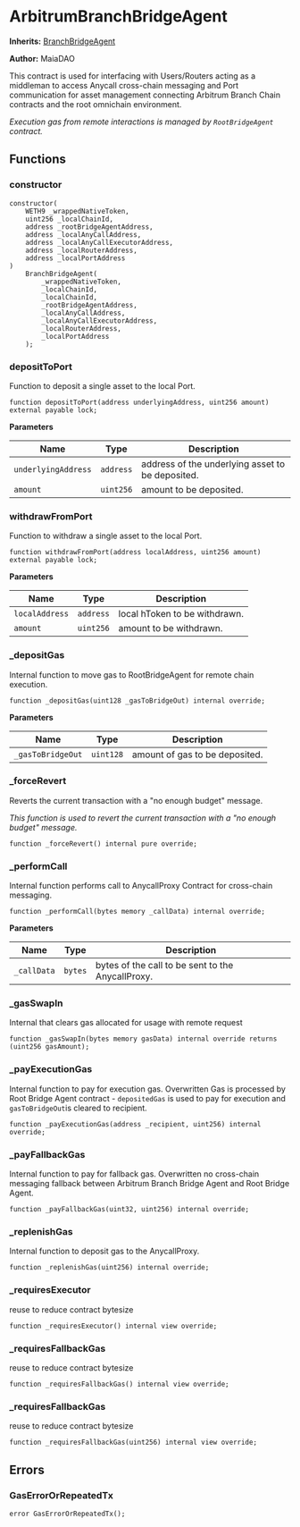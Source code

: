 # ArbitrumBranchBridgeAgent

**Inherits:**
[BranchBridgeAgent](/ulysses-omnichain/BranchBridgeAgent.sol/contract.BranchBridgeAgent.md)

**Author:**
MaiaDAO

This contract is used for interfacing with Users/Routers acting as a middleman
to access Anycall cross-chain messaging and Port communication for asset management
connecting Arbitrum Branch Chain contracts and the root omnichain environment.

*Execution gas from remote interactions is managed by `RootBridgeAgent` contract.*


## Functions
### constructor


```solidity
constructor(
    WETH9 _wrappedNativeToken,
    uint256 _localChainId,
    address _rootBridgeAgentAddress,
    address _localAnyCallAddress,
    address _localAnyCallExecutorAddress,
    address _localRouterAddress,
    address _localPortAddress
)
    BranchBridgeAgent(
        _wrappedNativeToken,
        _localChainId,
        _localChainId,
        _rootBridgeAgentAddress,
        _localAnyCallAddress,
        _localAnyCallExecutorAddress,
        _localRouterAddress,
        _localPortAddress
    );
```

### depositToPort

Function to deposit a single asset to the local Port.


```solidity
function depositToPort(address underlyingAddress, uint256 amount) external payable lock;
```
**Parameters**

|Name|Type|Description|
|----|----|-----------|
|`underlyingAddress`|`address`|address of the underlying asset to be deposited.|
|`amount`|`uint256`|amount to be deposited.|


### withdrawFromPort

Function to withdraw a single asset to the local Port.


```solidity
function withdrawFromPort(address localAddress, uint256 amount) external payable lock;
```
**Parameters**

|Name|Type|Description|
|----|----|-----------|
|`localAddress`|`address`|local hToken to be withdrawn.|
|`amount`|`uint256`|amount to be withdrawn.|


### _depositGas

Internal function to move gas to RootBridgeAgent for remote chain execution.


```solidity
function _depositGas(uint128 _gasToBridgeOut) internal override;
```
**Parameters**

|Name|Type|Description|
|----|----|-----------|
|`_gasToBridgeOut`|`uint128`|amount of gas to be deposited.|


### _forceRevert

Reverts the current transaction with a "no enough budget" message.

*This function is used to revert the current transaction with a "no enough budget" message.*


```solidity
function _forceRevert() internal pure override;
```

### _performCall

Internal function performs call to AnycallProxy Contract for cross-chain messaging.


```solidity
function _performCall(bytes memory _callData) internal override;
```
**Parameters**

|Name|Type|Description|
|----|----|-----------|
|`_callData`|`bytes`|bytes of the call to be sent to the AnycallProxy.|


### _gasSwapIn

Internal that clears gas allocated for usage with remote request


```solidity
function _gasSwapIn(bytes memory gasData) internal override returns (uint256 gasAmount);
```

### _payExecutionGas

Internal function to pay for execution gas. Overwritten Gas is processed by Root Bridge Agent contract - `depositedGas` is used to pay for execution and `gasToBridgeOut`is cleared to recipient.


```solidity
function _payExecutionGas(address _recipient, uint256) internal override;
```

### _payFallbackGas

Internal function to pay for fallback gas. Overwritten no cross-chain messaging fallback between Arbitrum Branch Bridge Agent and Root Bridge Agent.


```solidity
function _payFallbackGas(uint32, uint256) internal override;
```

### _replenishGas

Internal function to deposit gas to the AnycallProxy.


```solidity
function _replenishGas(uint256) internal override;
```

### _requiresExecutor

reuse to reduce contract bytesize


```solidity
function _requiresExecutor() internal view override;
```

### _requiresFallbackGas

reuse to reduce contract bytesize


```solidity
function _requiresFallbackGas() internal view override;
```

### _requiresFallbackGas

reuse to reduce contract bytesize


```solidity
function _requiresFallbackGas(uint256) internal view override;
```

## Errors
### GasErrorOrRepeatedTx

```solidity
error GasErrorOrRepeatedTx();
```

